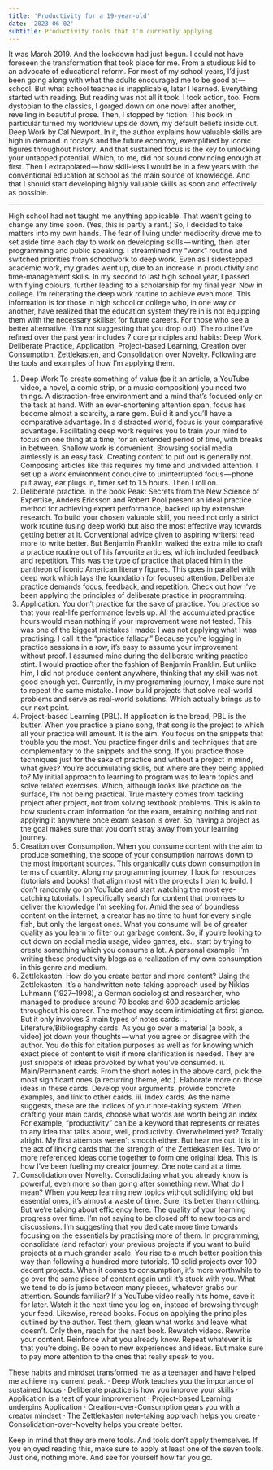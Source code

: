 ```yaml
---
title: 'Productivity for a 19-year-old'
date: '2023-06-02'
subtitle: Productivity tools that I'm currently applying
---
```


It was March 2019. And the lockdown had just begun. I could not have foreseen the transformation that took place for me. From a studious kid to an advocate of educational reform. 
For most of my school years, I’d just been going along with what the adults encouraged me to be good at — school. But what school teaches is inapplicable, later I learned. 
Everything started with reading. But reading was not all it took. I took action, too. From dystopian to the classics, I gorged down on one novel after another, revelling in beautiful prose. 
Then, I stopped by fiction. This book in particular turned my worldview upside down, my default beliefs inside out. Deep Work by Cal Newport. In it, the author explains how valuable skills are high in demand in today’s and the future economy, exemplified by iconic figures throughout history. And that sustained focus is the key to unlocking your untapped potential. Which, to me, did not sound convincing enough at first. Then I extrapolated — how skill-less I would be in a few years with the conventional education at school as the main source of knowledge. And that I should start developing highly valuable skills as soon and effectively as possible. 
________________________________________
High school had not taught me anything applicable. That wasn’t going to change any time soon. (Yes, this is partly a rant.) So, I decided to take matters into my own hands. The fear of living under mediocrity drove me to set aside time each day to work on developing skills — writing, then later programming and public speaking. 
I streamlined my “work” routine and switched priorities from schoolwork to deep work. Even as I sidestepped academic work, my grades went up, due to an increase in productivity and time-management skills. In my second to last high school year, I passed with flying colours, further leading to a scholarship for my final year. 
Now in college. I’m reiterating the deep work routine to achieve even more. This information is for those in high school or college who, in one way or another, have realized that the education system they’re in is not equipping them with the necessary skillset for future careers. For those who see a better alternative. (I’m not suggesting that you drop out).
The routine I’ve refined over the past year includes 7 core principles and habits: Deep Work, Deliberate Practice, Application, Project-based Learning, Creation over Consumption, Zettlekasten, and Consolidation over Novelty.
Following are the tools and examples of how I’m applying them.
1. Deep Work
To create something of value (be it an article, a YouTube video, a novel, a comic strip, or a music composition) you need two things. A distraction-free environment and a mind that’s focused only on the task at hand. With an ever-shortening attention span, focus has become almost a scarcity, a rare gem. Build it and you’ll have a comparative advantage. In a distracted world, focus is your comparative advantage. Facilitating deep work requires you to train your mind to focus on one thing at a time, for an extended period of time, with breaks in between. 
Shallow work is convenient. Browsing social media aimlessly is an easy task. Creating content to put out is generally not. Composing articles like this requires my time and undivided attention. I set up a work environment conducive to uninterrupted focus — phone put away, ear plugs in, timer set to 1.5 hours. Then I roll on.
2. Deliberate practice.
In the book Peak: Secrets from the New Science of Expertise, Anders Ericsson and Robert Pool present an ideal practice method for achieving expert performance, backed up by extensive research. To build your chosen valuable skill, you need not only a strict work routine (using deep work) but also the most effective way towards getting better at it. 
Conventional advice given to aspiring writers: read more to write better. But Benjamin Franklin walked the extra mile to craft a practice routine out of his favourite articles, which included feedback and repetition. This was the type of practice that placed him in the pantheon of iconic American literary figures. This goes in parallel with deep work which lays the foundation for focused attention. Deliberate practice demands focus, feedback, and repetition. Check out how I’ve been applying the principles of deliberate practice in programming.
3. Application. 
You don’t practice for the sake of practice. You practice so that your real-life performance levels up. All the accumulated practice hours would mean nothing if your improvement were not tested. This was one of the biggest mistakes I made: I was not applying what I was practising. I call it the “practice fallacy.” Because you’re logging in practice sessions in a row, it’s easy to assume your improvement without proof. I assumed mine during the deliberate writing practice stint. I would practice after the fashion of Benjamin Franklin. But unlike him, I did not produce content anywhere, thinking that my skill was not good enough yet. Currently, in my programming journey, I make sure not to repeat the same mistake. I now build projects that solve real-world problems and serve as real-world solutions. Which actually brings us to our next point.
4. Project-based Learning (PBL). 
If application is the bread, PBL is the butter. When you practice a piano song, that song is the project to which all your practice will amount. It is the aim. You focus on the snippets that trouble you the most. You practice finger drills and techniques that are complementary to the snippets and the song. If you practice those techniques just for the sake of practice and without a project in mind, what gives? You’re accumulating skills, but where are they being applied to?
My initial approach to learning to program was to learn topics and solve related exercises. Which, although looks like practice on the surface, I’m not being practical. True mastery comes from tackling project after project, not from solving textbook problems. This is akin to how students cram information for the exam, retaining nothing and not applying it anywhere once exam season is over. So, having a project as the goal makes sure that you don’t stray away from your learning journey.
5. Creation over Consumption. 
When you consume content with the aim to produce something, the scope of your consumption narrows down to the most important sources. This organically cuts down consumption in terms of quantity. Along my programming journey, I look for resources (tutorials and books) that align most with the projects I plan to build. I don’t randomly go on YouTube and start watching the most eye-catching tutorials. I specifically search for content that promises to deliver the knowledge I’m seeking for. 
Amid the sea of boundless content on the internet, a creator has no time to hunt for every single fish, but only the largest ones. What you consume will be of greater quality as you learn to filter out garbage content. So, if you’re looking to cut down on social media usage, video games, etc., start by trying to create something which you consume a lot. A personal example: I’m writing these productivity blogs as a realization of my own consumption in this genre and medium.
6. Zettlekasten. 
How do you create better and more content? Using the Zettlekasten. It’s a handwritten note-taking approach used by Niklas Luhmann (1927–1998), a German sociologist and researcher, who managed to produce around 70 books and 600 academic articles throughout his career. The method may seem intimidating at first glance. But it only involves 3 main types of notes cards:
i. Literature/Bibliography cards. As you go over a material (a book, a video) jot down your thoughts — what you agree or disagree with the author. You do this for citation purposes as well as for knowing which exact piece of content to visit if more clarification is needed. They are just snippets of ideas provoked by what you’ve consumed.
ii. Main/Permanent cards. From the short notes in the above card, pick the most significant ones (a recurring theme, etc.). Elaborate more on those ideas in these cards. Develop your arguments, provide concrete examples, and link to other cards.
iii. Index cards. As the name suggests, these are the indices of your note-taking system. When crafting your main cards, choose what words are worth being an index. For example, “productivity” can be a keyword that represents or relates to any idea that talks about, well, productivity.
Overwhelmed yet? Totally alright. My first attempts weren’t smooth either. But hear me out. It is in the act of linking cards that the strength of the Zettlekasten lies. Two or more referenced ideas come together to form one original idea. This is how I’ve been fueling my creator journey. One note card at a time.
7. Consolidation over Novelty. 
Consolidating what you already know is powerful, even more so than going after something new. What do I mean? When you keep learning new topics without solidifying old but essential ones, it’s almost a waste of time. Sure, it’s better than nothing. But we’re talking about efficiency here. The quality of your learning progress over time. I’m not saying to be closed off to new topics and discussions. I’m suggesting that you dedicate more time towards focusing on the essentials by practising more of them. 
In programming, consolidate (and refactor) your previous projects if you want to build projects at a much grander scale. You rise to a much better position this way than following a hundred more tutorials. 10 solid projects over 100 decent projects. When it comes to consumption, it’s more worthwhile to go over the same piece of content again until it’s stuck with you. What we tend to do is jump between many pieces, whatever grabs our attention. Sounds familiar? 
If a YouTube video really hits home, save it for later. Watch it the next time you log on, instead of browsing through your feed. Likewise, reread books. Focus on applying the principles outlined by the author. Test them, glean what works and leave what doesn’t. Only then, reach for the next book.
Rewatch videos. 
Rewrite your content. 
Reinforce what you already know. 
Repeat whatever it is that you’re doing. 
Be open to new experiences and ideas. But make sure to pay more attention to the ones that really speak to you.

These habits and mindset transformed me as a teenager and have helped me achieve my current peak.
· Deep Work teaches you the importance of sustained focus
· Deliberate practice is how you improve your skills
· Application is a test of your improvement
· Project-based Learning underpins Application
· Creation-over-Consumption gears you with a creator mindset
· The Zettlekasten note-taking approach helps you create
· Consolidation-over-Novelty helps you create better.

Keep in mind that they are mere tools. And tools don’t apply themselves. If you enjoyed reading this, make sure to apply at least one of the seven tools. Just one, nothing more. And see for yourself how far you go.

